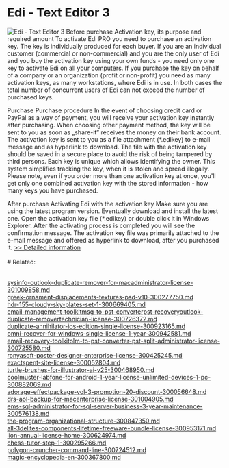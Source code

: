 # Edi - Text Editor 3
![Edi - Text Editor 3](https://mycommerce.akamaized.net/api/pimages/P300529916/BIG/300529916.PNG)
Before purchase
Activation key, its purpose and required amount
To activate Edi PRO you need to purchase an activation key. The key is individually produced for each buyer.
If you are an individual customer (commercial or non-commercial) and you are the only user of Edi and you buy the activation key using your own funds - you need only one key to activate Edi on all your computers.
If you purchase the key on behalf of a company or an organization (profit or non-profit) you need as many activation keys, as many workstations, where Edi is in use.
In both cases the total number of concurrent users of Edi can not exceed the number of purchased keys.

Purchase
Purchase procedure
In the event of choosing credit card or PayPal as a way of payment, you will receive your activation key instantly after purchasing. When choosing other payment method, the key will be sent to you as soon as „share-it” receives the money on their bank account.
The activation key is sent to you as a file attachment (*.edikey) to e-mail message and as hyperlink to download.
The file with the activation key should be saved in a secure place to avoid the risk of being tampered by third persons. Each key is unique which allows identifying the owner. This system simplifies tracking the key, when it is stolen and spread illegally.
Please note, even if you order more than one activation key at once, you'll get only one combined activation key with the stored information - how many keys you have purchased.

After purchase
Activating Edi with the activation key
Make sure you are using the latest program version. Eventually download and install the latest one.
Open the activation key file (*.edikey) or double click it in Windows Explorer. After the activating process is completed you will see the confirmation message.
The activation key file was primarily attached to the e-mail message and offered as hyperlink to download, after you purchased it.
[>> Detailed information](https://secure.shareit.com/shareit/product.html?productid=300529916&affiliateid=200057808)<br/><br/># Related:

<br />[sysinfo-outlook-duplicate-remover-for-macadministrator-license-301009858.md](https://github.com/downloadplanet/downloadplanet/blob/main/sysinfo-outlook-duplicate-remover-for-macadministrator-license-301009858.md)<br />[greek-ornament-displacements-textures-psd-v10-300277750.md](https://github.com/downloadplanet/downloadplanet/blob/main/greek-ornament-displacements-textures-psd-v10-300277750.md)<br />[hdr-155-cloudy-sky-plates-set-1-300669405.md](https://github.com/downloadplanet/downloadplanet/blob/main/hdr-155-cloudy-sky-plates-set-1-300669405.md)<br />[email-management-toolkitmsg-to-pst-converterpst-recoveryoutlook-duplicate-removertechnician-license-300726372.md](https://github.com/downloadplanet/downloadplanet/blob/main/email-management-toolkitmsg-to-pst-converterpst-recoveryoutlook-duplicate-removertechnician-license-300726372.md)<br />[duplicate-annihilator-ios-edition-single-license-300923165.md](https://github.com/downloadplanet/downloadplanet/blob/main/duplicate-annihilator-ios-edition-single-license-300923165.md)<br />[omni-recover-for-windows-single-license-1-year-300942581.md](https://github.com/downloadplanet/downloadplanet/blob/main/omni-recover-for-windows-single-license-1-year-300942581.md)<br />[email-recovery-toolkitolm-to-pst-converter-pst-split-administrator-license-300725580.md](https://github.com/downloadplanet/downloadplanet/blob/main/email-recovery-toolkitolm-to-pst-converter-pst-split-administrator-license-300725580.md)<br />[ronyasoft-poster-designer-enterprise-license-300425245.md](https://github.com/downloadplanet/downloadplanet/blob/main/ronyasoft-poster-designer-enterprise-license-300425245.md)<br />[exactspent-site-license-300052804.md](https://github.com/downloadplanet/downloadplanet/blob/main/exactspent-site-license-300052804.md)<br />[turtle-brushes-for-illustrator-ai-v25-300468950.md](https://github.com/downloadplanet/downloadplanet/blob/main/turtle-brushes-for-illustrator-ai-v25-300468950.md)<br />[coolmuster-labfone-for-android-1-year-license-unlimited-devices-1-pc-300882069.md](https://github.com/downloadplanet/downloadplanet/blob/main/coolmuster-labfone-for-android-1-year-license-unlimited-devices-1-pc-300882069.md)<br />[adorage-effectpackage-vol-3-promotion-20-discount-300056648.md](https://github.com/downloadplanet/downloadplanet/blob/main/adorage-effectpackage-vol-3-promotion-20-discount-300056648.md)<br />[drs-aol-backup-for-macenterprise-license-301004905.md](https://github.com/downloadplanet/downloadplanet/blob/main/drs-aol-backup-for-macenterprise-license-301004905.md)<br />[ems-sql-administrator-for-sql-server-business-3-year-maintenance-300576138.md](https://github.com/downloadplanet/downloadplanet/blob/main/ems-sql-administrator-for-sql-server-business-3-year-maintenance-300576138.md)<br />[the-program-organizational-structure-300847350.md](https://github.com/downloadplanet/downloadplanet/blob/main/the-program-organizational-structure-300847350.md)<br />[all-3delites-components-lifetime-freeware-bundle-license-300953171.md](https://github.com/downloadplanet/downloadplanet/blob/main/all-3delites-components-lifetime-freeware-bundle-license-300953171.md)<br />[lion-annual-license-home-300624974.md](https://github.com/downloadplanet/downloadplanet/blob/main/lion-annual-license-home-300624974.md)<br />[chess-tutor-step-1-300295266.md](https://github.com/downloadplanet/downloadplanet/blob/main/chess-tutor-step-1-300295266.md)<br />[polygon-cruncher-command-line-300724512.md](https://github.com/downloadplanet/downloadplanet/blob/main/polygon-cruncher-command-line-300724512.md)<br />[magic-encyclopedia-en-300367800.md](https://github.com/downloadplanet/downloadplanet/blob/main/magic-encyclopedia-en-300367800.md)